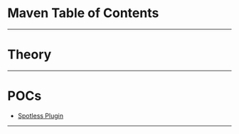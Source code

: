 # Maven Table of Contents
------
# Theory

------
# POCs
* [Spotless Plugin](spotless-plugin.md)
------